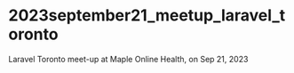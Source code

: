 # 2023september21_meetup_laravel_toronto
Laravel Toronto meet-up at Maple Online Health, on Sep 21, 2023
